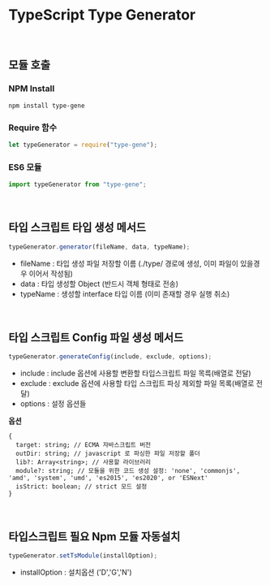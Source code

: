 # TypeScript Type Generator

<br>

## 모듈 호출

### NPM Install

```
npm install type-gene
```

### Require 함수

```typescript
let typeGenerator = require("type-gene");
```

### ES6 모듈

```typescript
import typeGenerator from "type-gene";
```

<br>

## 타입 스크립트 타입 생성 메서드

```typescript
typeGenerator.generator(fileName, data, typeName);
```

- fileName : 타입 생성 파일 저장할 이름 (./type/ 경로에 생성, 이미 파일이 있을경우 이어서 작성됨)
- data : 타입 생성할 Object (반드시 객체 형태로 전송)
- typeName : 생성할 interface 타입 이름 (이미 존재할 경우 실행 취소)

<br>

## 타입 스크립트 Config 파일 생성 메서드

```typescript
typeGenerator.generateConfig(include, exclude, options);
```

- include : include 옵션에 사용할 변환할 타입스크립트 파일 목륵(배열로 전달)
- exclude : exclude 옵션에 사용할 타입 스크립트 파싱 제외할 파일 목록(배열로 전달)
- options : 설정 옵션들

**옵션**

```
{
  target: string; // ECMA 자바스크립트 버전
  outDir: string; // javascript 로 파싱한 파일 저장할 폴더
  lib?: Array<string>; // 사용할 라이브러리
  module?: string; // 모듈을 위한 코드 생성 설정: 'none', 'commonjs', 'amd', 'system', 'umd', 'es2015', 'es2020', or 'ESNext'
  isStrict: boolean; // strict 모드 설정
}
```

<br>

## 타입스크립트 필요 Npm 모듈 자동설치

```javascript
typeGenerator.setTsModule(installOption);
```

- installOption : 설치옵션 ('D','G','N')
